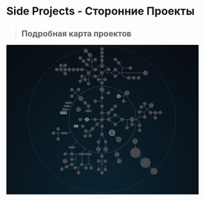 # Side Projects - Сторонние Проекты #


> ## Подробная карта проектов ###

![map Holy_Graph](../Holy_Graph.png)

